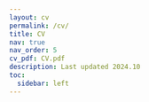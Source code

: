 ```yaml
---
layout: cv
permalink: /cv/
title: CV
nav: true
nav_order: 5
cv_pdf: CV.pdf
description: Last updated 2024.10
toc:
  sidebar: left
---
```

